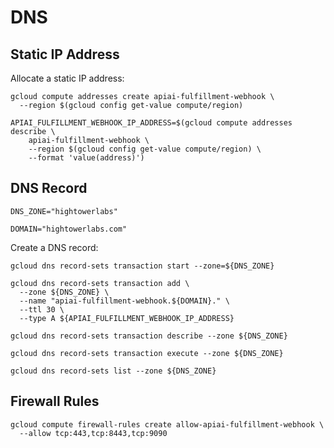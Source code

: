 # DNS

## Static IP Address

Allocate a static IP address:

```
gcloud compute addresses create apiai-fulfillment-webhook \
  --region $(gcloud config get-value compute/region)
```

```
APIAI_FULFILLMENT_WEBHOOK_IP_ADDRESS=$(gcloud compute addresses describe \
    apiai-fulfillment-webhook \
    --region $(gcloud config get-value compute/region) \
    --format 'value(address)')
```

## DNS Record

```
DNS_ZONE="hightowerlabs"
```

```
DOMAIN="hightowerlabs.com"
```

Create a DNS record:

```
gcloud dns record-sets transaction start --zone=${DNS_ZONE}
```

```
gcloud dns record-sets transaction add \
  --zone ${DNS_ZONE} \
  --name "apiai-fulfillment-webhook.${DOMAIN}." \
  --ttl 30 \
  --type A ${APIAI_FULFILLMENT_WEBHOOK_IP_ADDRESS}
```

```
gcloud dns record-sets transaction describe --zone ${DNS_ZONE}
```

```
gcloud dns record-sets transaction execute --zone ${DNS_ZONE}
```

```
gcloud dns record-sets list --zone ${DNS_ZONE}
```

## Firewall Rules

```
gcloud compute firewall-rules create allow-apiai-fulfillment-webhook \
  --allow tcp:443,tcp:8443,tcp:9090
```
